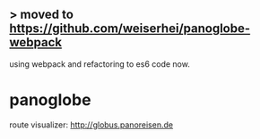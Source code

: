 ## > moved to https://github.com/weiserhei/panoglobe-webpack
using webpack and refactoring to es6 code now.

# panoglobe
route visualizer: http://globus.panoreisen.de
